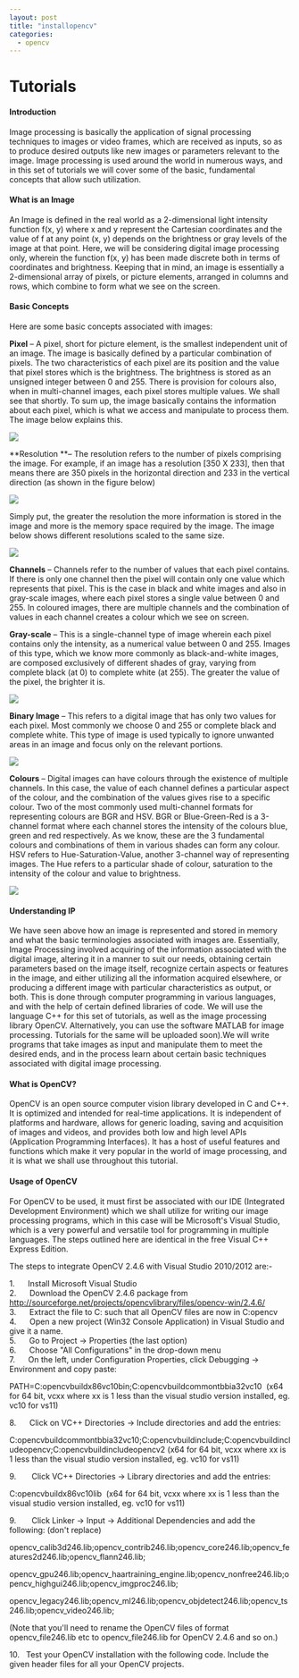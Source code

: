 ```yaml
---
layout: post
title: "installopencv"
categories:
  - opencv
---
```

# Tutorials

#### Introduction

Image processing is basically the application of signal processing techniques to images or video frames, which are received as inputs, so as to produce desired outputs like new images or parameters relevant to the image. Image processing is used around the world in numerous ways, and in this set of tutorials we will cover some of the basic, fundamental concepts that allow such utilization.

#### What is an Image

An Image is defined in the real world as a 2-dimensional light intensity function f(x, y) where x and y represent the Cartesian coordinates and the value of f at any point (x, y) depends on the brightness or gray levels of the image at that point. Here, we will be considering digital image processing only, wherein the function f(x, y) has been made discrete both in terms of coordinates and brightness. Keeping that in mind, an image is essentially a 2-dimensional array of pixels, or picture elements, arranged in columns and rows, which combine to form what we see on the screen.

#### Basic Concepts

Here are some basic concepts associated with images:

**Pixel** – A pixel, short for picture element, is the smallest independent unit of an image. The image is basically defined by a particular combination of pixels. The two characteristics of each pixel are its position and the value that pixel stores which is the brightness. The brightness is stored as an unsigned integer between 0 and 255. There is provision for colours also, when in multi-channel images, each pixel stores multiple values. We shall see that shortly. To sum up, the image basically contains the information about each pixel, which is what we access and manipulate to process them. The image below explains this.

![][1]

**Resolution **– The resolution refers to the number of pixels comprising the image. For example, if an image has a resolution [350 X 233], then that means there are 350 pixels in the horizontal direction and 233 in the vertical direction (as shown in the figure below)

![][2]

Simply put, the greater the resolution the more information is stored in the image and more is the memory space required by the image. The image below shows different resolutions scaled to the same size.

![][3]

**Channels** – Channels refer to the number of values that each pixel contains. If there is only one channel then the pixel will contain only one value which represents that pixel. This is the case in black and white images and also in gray-scale images, where each pixel stores a single value between 0 and 255. In coloured images, there are multiple channels and the combination of values in each channel creates a colour which we see on screen.

  
**Gray-scale** – This is a single-channel type of image wherein each pixel contains only the intensity, as a numerical value between 0 and 255. Images of this type, which we know more commonly as black-and-white images, are composed exclusively of different shades of gray, varying from complete black (at 0) to complete white (at 255). The greater the value of the pixel, the brighter it is.

![][4]

**Binary Image** – This refers to a digital image that has only two values for each pixel. Most commonly we choose 0 and 255 or complete black and complete white. This type of image is used typically to ignore unwanted areas in an image and focus only on the relevant portions.

![][5]

**Colours** – Digital images can have colours through the existence of multiple channels. In this case, the value of each channel defines a particular aspect of the colour, and the combination of the values gives rise to a specific colour. Two of the most commonly used multi-channel formats for representing colours are BGR and HSV. BGR or Blue-Green-Red is a 3-channel format where each channel stores the intensity of the colours blue, green and red respectively. As we know, these are the 3 fundamental colours and combinations of them in various shades can form any colour. HSV refers to Hue-Saturation-Value, another 3-channel way of representing images. The Hue refers to a particular shade of colour, saturation to the intensity of the colour and value to brightness.

![][6]

#### Understanding IP

We have seen above how an image is represented and stored in memory and what the basic terminologies associated with images are. Essentially, Image Processing involved acquiring of the information associated with the digital image, altering it in a manner to suit our needs, obtaining certain parameters based on the image itself, recognize certain aspects or features in the image, and either utilizing all the information acquired elsewhere, or producing a different image with particular characteristics as output, or both. This is done through computer programming in various languages, and with the help of certain defined libraries of code. We will use the language C++ for this set of tutorials, as well as the image processing library OpenCV. Alternatively, you can use the software MATLAB for image processing. Tutorials for the same will be uploaded soon).We will write programs that take images as input and manipulate them to meet the desired ends, and in the process learn about certain basic techniques associated with digital image processing.

#### What is OpenCV?

OpenCV is an open source computer vision library developed in C and C++. It is optimized and intended for real-time applications. It is independent of platforms and hardware, allows for generic loading, saving and acquisition of images and videos, and provides both low and high level APIs (Application Programming Interfaces). It has a host of useful features and functions which make it very popular in the world of image processing, and it is what we shall use throughout this tutorial.

#### Usage of OpenCV

For OpenCV to be used, it must first be associated with our IDE (Integrated Development Environment) which we shall utilize for writing our image processing programs, which in this case will be Microsoft's Visual Studio, which is a very powerful and versatile tool for programming in multiple languages. The steps outlined here are identical in the free Visual C++ Express Edition.

The steps to integrate OpenCV 2.4.6 with Visual Studio 2010/2012 are:-

1.      Install Microsoft Visual Studio  
2.      Download the OpenCV 2.4.6 package from http://sourceforge.net/projects/opencvlibrary/files/opencv-win/2.4.6/  
3.      Extract the file to C: such that all OpenCV files are now in C:opencv  
4.      Open a new project (Win32 Console Application) in Visual Studio and give it a name.  
5.      Go to Project -> Properties (the last option)  
6.      Choose "All Configurations" in the drop-down menu  
7.      On the left, under Configuration Properties, click Debugging -> Environment and copy paste:

PATH=C:opencvbuildx86vc10bin;C:opencvbuildcommontbbia32vc10  (x64 for 64 bit, vcxx where xx is 1 less than the visual studio version installed, eg. vc10 for vs11)

8.      Click on VC++ Directories -> Include directories and add the entries:

C:opencvbuildcommontbbia32vc10;C:opencvbuildinclude;C:opencvbuildincludeopencv;C:opencvbuildincludeopencv2 (x64 for 64 bit, vcxx where xx is 1 less than the visual studio version installed, eg. vc10 for vs11)

9.       Click VC++ Directories -> Library directories and add the entries:

C:opencvbuildx86vc10lib  (x64 for 64 bit, vcxx where xx is 1 less than the visual studio version installed, eg. vc10 for vs11)

9.       Click Linker -> Input -> Additional Dependencies and add the following: (don't replace)

opencv_calib3d246.lib;opencv_contrib246.lib;opencv_core246.lib;opencv_features2d246.lib;opencv_flann246.lib;

opencv_gpu246.lib;opencv_haartraining_engine.lib;opencv_nonfree246.lib;opencv_highgui246.lib;opencv_imgproc246.lib;

opencv_legacy246.lib;opencv_ml246.lib;opencv_objdetect246.lib;opencv_ts246.lib;opencv_video246.lib;

(Note that you'll need to rename the OpenCV files of format opencv_file246.lib etc to opencv_file246.lib for OpenCV 2.4.6 and so on.)

10.   Test your OpenCV installation with the following code. Include the given header files for all your OpenCV projects.

[1]: https://lh3.googleusercontent.com/f9V_rmykTCTCF316M2cLggJsh7kNCeKihmNtiuEYr3XZExAa5lXgSZ3LERpbYtDGece9cD6xCLvORFCFWE5jPznWjOZX3AylUgGWQUeobhsRrWw7-pM
[2]: https://lh5.googleusercontent.com/ffMI5SgBelW40jXR3TJ2kwzvSKDdfuKCDw8kO85pboGEItQQpovkvfMPLkisap9DQwBihfhYhogH97a-9PNV0XyFQK0yLOOmtSJhnJdShKRv3nu5tec
[3]: https://lh6.googleusercontent.com/ZVkW50MRpd88VAJWM6HHGNwyYW-E1VcSd1AkZ_avSsL_e7kSp--VlJOyk03k1Zxiezldq8QuBmJYog2XigLdhEmGE6a0JW7nbSfJukh9-PJ-jlkNlOQ
[4]: https://lh4.googleusercontent.com/HMb5FM2Hu_qOyad-N9ayXb7j9KkKy5bGwcM6M3eEsiQ92F0euFCbr2F1sKpuNzVRjmtfOWTQt-iL4_uSxzwGf22b9zG_66PgHEdXm1V5BhSGD-plBmg
[5]: https://lh6.googleusercontent.com/3JS4OGMgxeoUEbYq91_GTA5jAqMRmQt3JSLEW_2gCNA1wsNP9FHiuPFjhcshGlGQ4KtFrWd7wFXjI2hHzIORyYu-H49F7TduF3_mWKUpZcfkTyhy-3c
[6]: https://lh3.googleusercontent.com/-EjbNsWOytU6QlqxvZ7ZpiUZ3yegEHn8uRe_hNtvpqJAkwaOm3ioLvdqAo070ZzDU-SRI72eCg8jmBb55atfa4fdpE8c5Vx8059fE8I18f90lk2Z5_U
